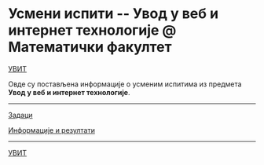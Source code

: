 # Усмени испити -- Увод у веб и интернет технологије @ Математички факултет

[УВИТ](../../README.md)

Овде су постављена информације о усменим испитима из предмета **Увод у веб и интернет технологије**.  

---

[Задаци](./zadaci/README.md)

[Информације и резултати](./info/README.md)

---

[УВИТ](../../README.md)
